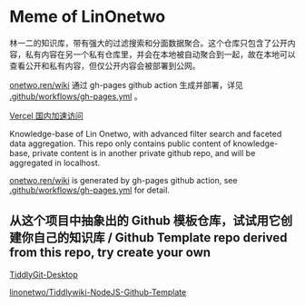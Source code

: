 # Meme of LinOnetwo

林一二的知识库，带有强大的过滤搜索和分面数据聚合。这个仓库只包含了公开内容，私有内容在另一个私有仓库里，并会在本地被自动聚合到一起，故在本地可以查看公开和私有内容，但仅公开内容会被部署到公网。

[onetwo.ren/wiki](https://onetwo.ren/wiki/) 通过 gh-pages github action 生成并部署，详见 [.github/workflows/gh-pages.yml](.github/workflows/gh-pages.yml) 。

[Vercel 国内加速访问](https://onetwo-wiki.vercel.app/)

Knowledge-base of Lin Onetwo, with advanced filter search and faceted data aggregation. This repo only contains public content of knowledge-base, private content is in another private github repo, and will be aggregated in localhost.

[onetwo.ren/wiki](https://onetwo.ren/wiki/) is generated by gh-pages github action, see [.github/workflows/gh-pages.yml](.github/workflows/gh-pages.yml) for detail.

## 从这个项目中抽象出的 Github 模板仓库，试试用它创建你自己的知识库 / Github Template repo derived from this repo, try create your own


[TiddlyGit-Desktop](https://github.com/tiddly-gittly/TiddlyGit-Desktop)

[linonetwo/Tiddlywiki-NodeJS-Github-Template](https://github.com/linonetwo/Tiddlywiki-NodeJS-Github-Template)
